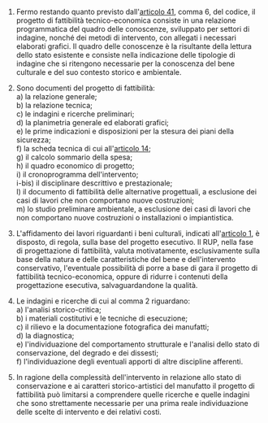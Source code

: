 1. Fermo restando quanto previsto dall'[articolo 41](/articolo-41/2), comma 6, del codice, il progetto di fattibilità tecnico-economica consiste in una relazione programmatica del quadro delle conoscenze, sviluppato per settori di indagine, nonché dei metodi di intervento, con allegati i necessari elaborati grafici. Il quadro delle conoscenze è la risultante della lettura dello stato esistente e consiste nella indicazione delle tipologie di indagine che si ritengono necessarie per la conoscenza del bene culturale e del suo contesto storico e ambientale.

2. Sono documenti del progetto di fattibilità:<br>a) la relazione generale;<br>b) la relazione tecnica;<br>c) le indagini e ricerche preliminari;<br>d) la planimetria generale ed elaborati grafici;<br>e) le prime indicazioni e disposizioni per la stesura dei piani della sicurezza;<br>f) la scheda tecnica di cui all'[articolo 14](/allegato-2.18-articolo-14/1);<br>g) il calcolo sommario della spesa;<br>h) il quadro economico di progetto;<br>i) il cronoprogramma dell'intervento;<br>i-bis) il disciplinare descrittivo e prestazionale;<br>l) il documento di fattibilità delle alternative progettuali, a esclusione dei casi di lavori che non comportano nuove costruzioni;<br>m) lo studio preliminare ambientale, a esclusione dei casi di lavori che non comportano nuove costruzioni o installazioni o impiantistica.

3. L'affidamento dei lavori riguardanti i beni culturali, indicati all'[articolo 1](/allegato-2.18-articolo-1/1), è disposto, di regola, sulla base del progetto esecutivo. Il RUP, nella fase di progettazione di fattibilità, valuta motivatamente, esclusivamente sulla base della natura e delle caratteristiche del bene e dell'intervento conservativo, l'eventuale possibilità di porre a base di gara il progetto di fattibilità tecnico-economica, oppure di ridurre i contenuti della progettazione esecutiva, salvaguardandone la qualità.

4. Le indagini e ricerche di cui al comma 2 riguardano:<br>a) l'analisi storico-critica;<br>b) i materiali costitutivi e le tecniche di esecuzione;<br>c) il rilievo e la documentazione fotografica dei manufatti;<br>d) la diagnostica;<br>e) l'individuazione del comportamento strutturale e l'analisi dello stato di conservazione, del degrado e dei dissesti;<br>f) l'individuazione degli eventuali apporti di altre discipline afferenti.

5. In ragione della complessità dell'intervento in relazione allo stato di conservazione e ai caratteri storico-artistici del manufatto il progetto di fattibilità può limitarsi a comprendere quelle ricerche e quelle indagini che sono strettamente necessarie per una prima reale individuazione delle scelte di intervento e dei relativi costi.